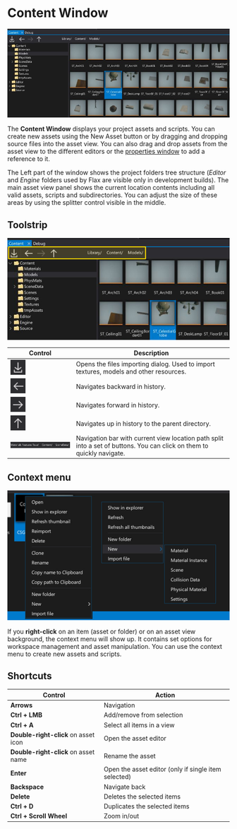 # Content Window

![Content Window](media/content-window.jpg)

The **Content Window** displays your project assets and scripts. You can create new assets using the New Asset button or by dragging and dropping source files into the asset view. You can also drag and drop assets from the asset view to the different editors or the [properties window](properties-window.md) to add a reference to it.

The Left part of the window shows the project folders tree structure (*Editor* and *Engine* folders used by Flax are visible only in development builds). The main asset view panel shows the current location contents including all valid assets, scripts and subdirectories. You can adjust the size of these areas by using the splitter control visible in the middle.

## Toolstrip

![Content Window Toolstrip](media/content-window-toolstrip.jpg)

| Control | Description |
|--------|--------|
| ![Import](media/content-window-toolstrip-1.png) | Opens the files importing dialog. Used to import textures, models and other resources. |
| ![Import](media/content-window-toolstrip-2.png) | Navigates backward in history. |
| ![Import](media/content-window-toolstrip-3.png) | Navigates forward in history. |
| ![Import](media/content-window-toolstrip-4.png) | Navigates up in history to the parent directory. |
| ![Import](media/content-window-toolstrip-0.png) | Navigation bar with current view location path split into a set of buttons. You can click on them to quickly navigate. |

## Context menu

![Context Menu](media/content-window-context-menu.jpg)

If you **right-click** on an item (asset or folder) or on an asset view background, the context menu will show up.
It contains set options for workspace management and asset manipulation.
You can use the context menu to create new assets and scripts.

## Shortcuts

| Control | Action |
|--------|--------|
| **Arrows** | Navigation |
| **Ctrl + LMB** | Add/remove from selection |
| **Ctrl + A** | Select all items in a view |
| **Double-right-click** on asset icon | Open the asset editor |
| **Double-right-click** on asset name | Rename the asset |
| **Enter** | Open the asset editor (only if single item selected) |
| **Backspace** | Navigate back |
| **Delete** | Deletes the selected items |
| **Ctrl + D** | Duplicates the selected items |
| **Ctrl + Scroll Wheel** | Zoom in/out |


